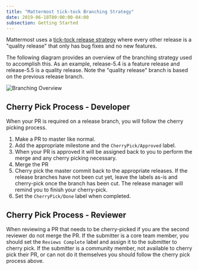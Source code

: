 ```yaml
---
title: "Mattermost tick-tock Branching Strategy"
date: 2019-06-18T00:00:00-04:00
subsection: Getting Started
---
```


Mattermost uses a [tick-tock release strategy](https://docs.mattermost.com/process/release-faq.html#release-overview) where every other release is a "quality release" that only has bug fixes and no new features.

The following diagram provides an overview of the branching strategy used to accomplish this. As an example, release-5.4 is a feature release and release-5.5 is a quality release. Note the "quality release" branch is based on the previous release branch.

![Branching Overview](/contribute/getting-started/branching-overview.png)


## Cherry Pick Process - Developer

When your PR is required on a release branch, you will follow the cherry picking process.

1. Make a PR to master like normal.
1. Add the appropriate milestone and the `CherryPick/Approved` label.
1. When your PR is approved it will be assigned back to you to perform the merge and any cherry picking necessary.
1. Merge the PR
1. Cherry pick the master commit back to the appropriate releases. If the release branches have not been cut yet, leave the labels as-is and cherry-pick once the branch has been cut. The release manager will remind you to finish your cherry-pick.
1. Set the `CherryPick/Done` label when completed.


## Cherry Pick Process - Reviewer

When reviewing a PR that needs to be cherry-picked if you are the second reviewer do not merge the PR. If the submitter is a core team member, you should set the `Reviews Complete` label and assign it to the submitter to cherry pick. If the submitter is a community member, not available to cherry pick their PR, or can not do it themselves you should follow the cherry pick process above.
